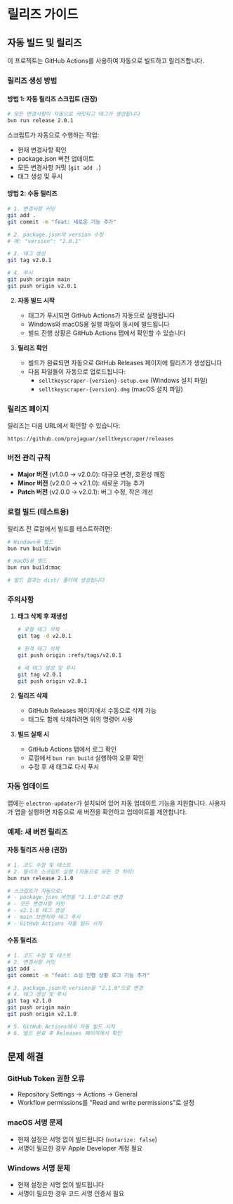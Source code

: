 # 릴리즈 가이드

## 자동 빌드 및 릴리즈

이 프로젝트는 GitHub Actions를 사용하여 자동으로 빌드하고 릴리즈합니다.

### 릴리즈 생성 방법

#### 방법 1: 자동 릴리즈 스크립트 (권장)

```bash
# 모든 변경사항이 자동으로 커밋되고 태그가 생성됩니다
bun run release 2.0.1
```

스크립트가 자동으로 수행하는 작업:

- 현재 변경사항 확인
- package.json 버전 업데이트
- 모든 변경사항 커밋 (`git add .`)
- 태그 생성 및 푸시

#### 방법 2: 수동 릴리즈

```bash
# 1. 변경사항 커밋
git add .
git commit -m "feat: 새로운 기능 추가"

# 2. package.json의 version 수정
# 예: "version": "2.0.1"

# 3. 태그 생성
git tag v2.0.1

# 4. 푸시
git push origin main
git push origin v2.0.1
```

2. **자동 빌드 시작**
   - 태그가 푸시되면 GitHub Actions가 자동으로 실행됩니다
   - Windows와 macOS용 실행 파일이 동시에 빌드됩니다
   - 빌드 진행 상황은 GitHub Actions 탭에서 확인할 수 있습니다

3. **릴리즈 확인**
   - 빌드가 완료되면 자동으로 GitHub Releases 페이지에 릴리즈가 생성됩니다
   - 다음 파일들이 자동으로 업로드됩니다:
     - `selltkeyscraper-{version}-setup.exe` (Windows 설치 파일)
     - `selltkeyscraper-{version}.dmg` (macOS 설치 파일)

### 릴리즈 페이지

릴리즈는 다음 URL에서 확인할 수 있습니다:

```
https://github.com/projaguar/selltkeyscraper/releases
```

### 버전 관리 규칙

- **Major 버전** (v1.0.0 → v2.0.0): 대규모 변경, 호환성 깨짐
- **Minor 버전** (v2.0.0 → v2.1.0): 새로운 기능 추가
- **Patch 버전** (v2.0.0 → v2.0.1): 버그 수정, 작은 개선

### 로컬 빌드 (테스트용)

릴리즈 전 로컬에서 빌드를 테스트하려면:

```bash
# Windows용 빌드
bun run build:win

# macOS용 빌드
bun run build:mac

# 빌드 결과는 dist/ 폴더에 생성됩니다
```

### 주의사항

1. **태그 삭제 후 재생성**

   ```bash
   # 로컬 태그 삭제
   git tag -d v2.0.1

   # 원격 태그 삭제
   git push origin :refs/tags/v2.0.1

   # 새 태그 생성 및 푸시
   git tag v2.0.1
   git push origin v2.0.1
   ```

2. **릴리즈 삭제**
   - GitHub Releases 페이지에서 수동으로 삭제 가능
   - 태그도 함께 삭제하려면 위의 명령어 사용

3. **빌드 실패 시**
   - GitHub Actions 탭에서 로그 확인
   - 로컬에서 `bun run build` 실행하여 오류 확인
   - 수정 후 새 태그로 다시 푸시

### 자동 업데이트

앱에는 `electron-updater`가 설치되어 있어 자동 업데이트 기능을 지원합니다.
사용자가 앱을 실행하면 자동으로 새 버전을 확인하고 업데이트를 제안합니다.

### 예제: 새 버전 릴리즈

#### 자동 릴리즈 사용 (권장)

```bash
# 1. 코드 수정 및 테스트
# 2. 릴리즈 스크립트 실행 (자동으로 모든 것 처리)
bun run release 2.1.0

# 스크립트가 자동으로:
# - package.json 버전을 "2.1.0"으로 변경
# - 모든 변경사항 커밋
# - v2.1.0 태그 생성
# - main 브랜치와 태그 푸시
# - GitHub Actions 자동 빌드 시작
```

#### 수동 릴리즈

```bash
# 1. 코드 수정 및 테스트
# 2. 변경사항 커밋
git add .
git commit -m "feat: 소싱 진행 상황 로그 기능 추가"

# 3. package.json의 version을 "2.1.0"으로 변경
# 4. 태그 생성 및 푸시
git tag v2.1.0
git push origin main
git push origin v2.1.0

# 5. GitHub Actions에서 자동 빌드 시작
# 6. 빌드 완료 후 Releases 페이지에서 확인
```

## 문제 해결

### GitHub Token 권한 오류

- Repository Settings → Actions → General
- Workflow permissions를 "Read and write permissions"로 설정

### macOS 서명 문제

- 현재 설정은 서명 없이 빌드됩니다 (`notarize: false`)
- 서명이 필요한 경우 Apple Developer 계정 필요

### Windows 서명 문제

- 현재 설정은 서명 없이 빌드됩니다
- 서명이 필요한 경우 코드 서명 인증서 필요
